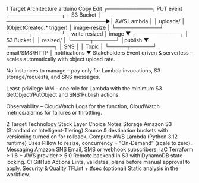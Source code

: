 1 Target Architecture
arduino
Copy
Edit
┌────────────┐          PUT event          ┌──────────────┐
│  S3 Bucket │ ───────────────────────────▶│   AWS Lambda │
│   uploads/ │ (ObjectCreated:* trigger)   │  image-resize │
└────────────┘                              └─────┬────────┘
                                                  │
                                    write resized │ image
                                                  ▼
                                         ┌────────────┐
                                         │  S3 Bucket │
                                         │ resized/   │
                                         └─────┬──────┘
                                               │publish
                                               ▼
                                        ┌────────────┐
                                        │   SNS      │
                                        │  Topic     │
                                        └─────┬──────┘
                            email/SMS/HTTP │ notifications
                                           ▼
                                   Stakeholders
Event driven & serverless – scales automatically with object upload rate.

No instances to manage – pay only for Lambda invocations, S3 storage/requests, and SNS messages.

Least-privilege IAM – one role for Lambda with the minimum S3 GetObject/PutObject and SNS:Publish actions.

Observability – CloudWatch Logs for the function, CloudWatch metrics/alarms for failures or throttling.

2 Target Technology Stack
Layer	Choice	Notes
Storage	Amazon S3 (Standard or Intelligent-Tiering)	Source & destination buckets with versioning turned on for rollback.
Compute	AWS Lambda (Python 3.12 runtime)	Uses Pillow to resize, concurrency = “On-Demand” (scale to zero).
Messaging	Amazon SNS	Email, SMS or webhook subscribers.
IaC	Terraform ≥ 1.6 + AWS provider ≥ 5.0	Remote backend in S3 with DynamoDB state locking.
CI	GitHub Actions	Lints, validates, plans before manual approval to apply.
Security & Quality	TFLint + tfsec (optional)	Static analysis in the workflow.


